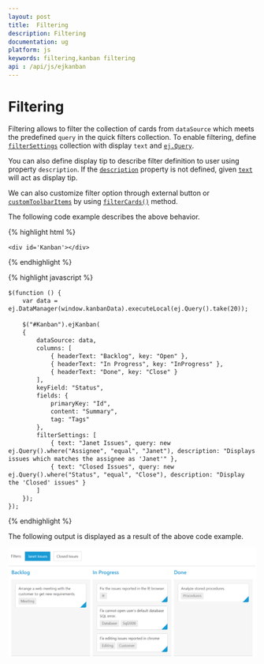 ```yaml
---
layout: post
title:  Filtering
description: Filtering
documentation: ug
platform: js
keywords: filtering,kanban filtering
api : /api/js/ejkanban
---
```


# Filtering

Filtering allows to filter the collection of cards from `dataSource` which meets the predefined `query` in the quick filters collection. To enable filtering, define [`filterSettings`](https://help.syncfusion.com/api/js/ejkanban#members:filtersettings) collection with display `text` and [`ej.Query`](https://help.syncfusion.com/js/datamanager/query). 

You can also define display tip to describe filter definition to user using property `description`. If the [`description`](https://help.syncfusion.com/api/js/ejkanban#members:filtersettings-description) property is not defined, given [`text`](https://help.syncfusion.com/api/js/ejkanban#members:filtersettings-text) will act as display tip.

We can also customize filter option through external button or [`customToolbarItems`](https://help.syncfusion.com/api/js/ejkanban#members:customtoolbaritems) by using [`filterCards()`](https://help.syncfusion.com/api/js/ejkanban#methods:kanbanfilter-filtercards) method.

The following code example describes the above behavior.

{% highlight html %}

    <div id='Kanban'></div>

{% endhighlight %}

{% highlight javascript %}

    $(function () {
        var data = ej.DataManager(window.kanbanData).executeLocal(ej.Query().take(20));

        $("#Kanban").ejKanban(
        {
            dataSource: data,
            columns: [
                { headerText: "Backlog", key: "Open" },
                { headerText: "In Progress", key: "InProgress" },
                { headerText: "Done", key: "Close" }
            ],
            keyField: "Status",
            fields: {
                primaryKey: "Id",
                content: "Summary",
                tag: "Tags"
            },
            filterSettings: [
                { text: "Janet Issues", query: new ej.Query().where("Assignee", "equal", "Janet"), description: "Displays issues which matches the assignee as 'Janet'" },
                { text: "Closed Issues", query: new ej.Query().where("Status", "equal", "Close"), description: "Display the 'Closed' issues" }
            ]
        });
    });

{% endhighlight %}

The following output is displayed as a result of the above code example.

![](Filtering_images/filter_img1.png)